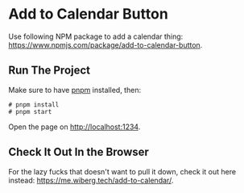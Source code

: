 # Add to Calendar Button

Use following NPM package to add a calendar thing: <https://www.npmjs.com/package/add-to-calendar-button>.

## Run The Project

Make sure to have [pnpm](https://pnpm.io/installation) installed, then:

```command
# pnpm install
# pnpm start
```

Open the page on <http://localhost:1234>.

## Check It Out In the Browser

For the lazy fucks that doesn't want to pull it down, check it out here instead: <https://me.wiberg.tech/add-to-calendar/>.
